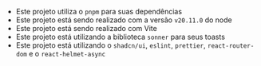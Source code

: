 - Este projeto utiliza o `pnpm` para suas dependências
- Este projeto está sendo realizado com a versão `v20.11.0` do node
- Este projeto está sendo realizado com Vite
- Este projeto está utilizando a biblioteca `sonner` para seus toasts
- Este projeto está utilizando o `shadcn/ui`, `eslint`, `prettier`, `react-router-dom` e o `react-helmet-async`
